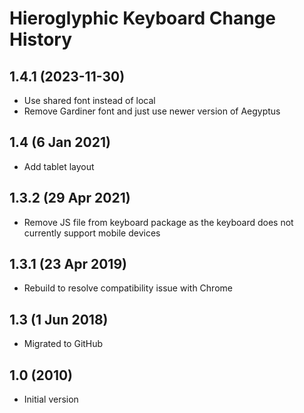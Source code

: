 Hieroglyphic Keyboard Change History
=======================

1.4.1 (2023-11-30)
----------------
* Use shared font instead of local
* Remove Gardiner font and just use newer version of Aegyptus

1.4 (6 Jan 2021)
-------------------
* Add tablet layout

1.3.2 (29 Apr 2021)
-------------------
* Remove JS file from keyboard package as the keyboard does not currently support mobile devices

1.3.1 (23 Apr 2019)
-------------------
* Rebuild to resolve compatibility issue with Chrome

1.3 (1 Jun 2018)
-----------------
* Migrated to GitHub

1.0 (2010)
-----------------
* Initial version
